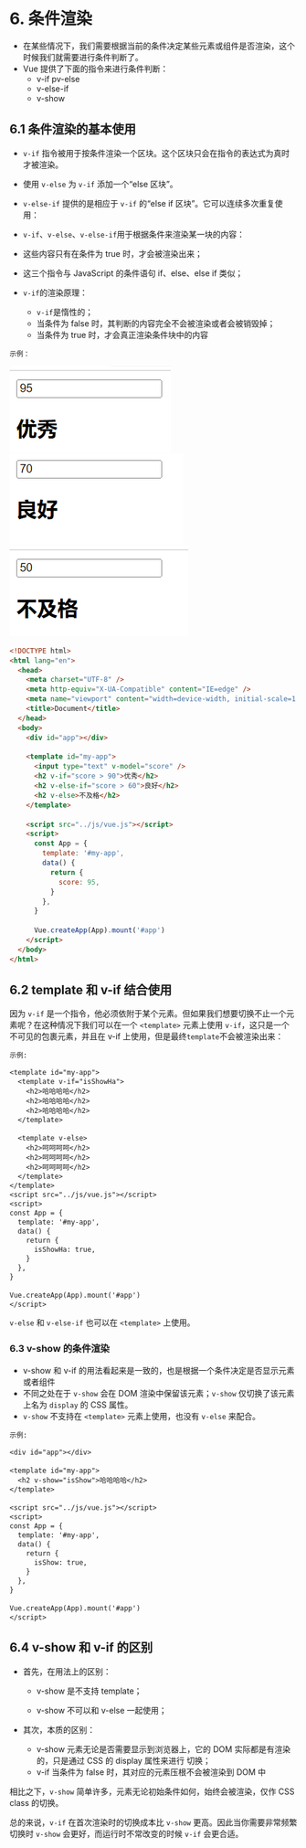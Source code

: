 # 6. 条件渲染

- 在某些情况下，我们需要根据当前的条件决定某些元素或组件是否渲染，这个时候我们就需要进行条件判断了。
- Vue 提供了下面的指令来进行条件判断：
  - v-if pv-else
  - v-else-if
  - v-show

## 6.1 条件渲染的基本使用

- `v-if` 指令被用于按条件渲染一个区块。这个区块只会在指令的表达式为真时才被渲染。

- 使用 `v-else` 为 `v-if` 添加一个“else 区块”。

- `v-else-if` 提供的是相应于 `v-if` 的“else if 区块”。它可以连续多次重复使用：
- `v-if`、`v-else`、`v-else-if`用于根据条件来渲染某一块的内容：
- 这些内容只有在条件为 true 时，才会被渲染出来；
- 这三个指令与 JavaScript 的条件语句 if、else、else if 类似；
- `v-if`的渲染原理：
  - `v-if`是惰性的；
  - 当条件为 false 时，其判断的内容完全不会被渲染或者会被销毁掉；
  - 当条件为 true 时，才会真正渲染条件块中的内容

`示例：`

<img src="../../public/vue/image-20220702204635280.png" alt="image-20220702204635280"  />

<img src="../../public/vue/image-20220702205030136.png" alt="image-20220702205030136"  />

<img src="../../public/vue/image-20220702205059073.png" alt="image-20220702205059073" />

```html
<!DOCTYPE html>
<html lang="en">
  <head>
    <meta charset="UTF-8" />
    <meta http-equiv="X-UA-Compatible" content="IE=edge" />
    <meta name="viewport" content="width=device-width, initial-scale=1.0" />
    <title>Document</title>
  </head>
  <body>
    <div id="app"></div>

    <template id="my-app">
      <input type="text" v-model="score" />
      <h2 v-if="score > 90">优秀</h2>
      <h2 v-else-if="score > 60">良好</h2>
      <h2 v-else>不及格</h2>
    </template>

    <script src="../js/vue.js"></script>
    <script>
      const App = {
        template: '#my-app',
        data() {
          return {
            score: 95,
          }
        },
      }

      Vue.createApp(App).mount('#app')
    </script>
  </body>
</html>
```

## 6.2 template 和 v-if 结合使用

因为 `v-if` 是一个指令，他必须依附于某个元素。但如果我们想要切换不止一个元素呢？在这种情况下我们可以在一个 `<template>` 元素上使用 `v-if`，这只是一个不可见的包裹元素，并且在 v-if 上使用，但是最终`template`不会被渲染出来：

`示例:`

```vue
<template id="my-app">
  <template v-if="isShowHa">
    <h2>哈哈哈哈</h2>
    <h2>哈哈哈哈</h2>
    <h2>哈哈哈哈</h2>
  </template>

  <template v-else>
    <h2>呵呵呵呵</h2>
    <h2>呵呵呵呵</h2>
    <h2>呵呵呵呵</h2>
  </template>
</template>
<script src="../js/vue.js"></script>
<script>
const App = {
  template: '#my-app',
  data() {
    return {
      isShowHa: true,
    }
  },
}

Vue.createApp(App).mount('#app')
</script>
```

`v-else` 和 `v-else-if` 也可以在 `<template>` 上使用。

### 6.3 v-show 的条件渲染

- v-show 和 v-if 的用法看起来是一致的，也是根据一个条件决定是否显示元素或者组件
- 不同之处在于 `v-show` 会在 DOM 渲染中保留该元素；`v-show` 仅切换了该元素上名为 `display` 的 CSS 属性。
- `v-show` 不支持在 `<template>` 元素上使用，也没有 `v-else` 来配合。

`示例:`

```vue
<div id="app"></div>

<template id="my-app">
  <h2 v-show="isShow">哈哈哈哈</h2>
</template>

<script src="../js/vue.js"></script>
<script>
const App = {
  template: '#my-app',
  data() {
    return {
      isShow: true,
    }
  },
}

Vue.createApp(App).mount('#app')
</script>
```

## 6.4 v-show 和 v-if 的区别

- 首先，在用法上的区别：

  - v-show 是不支持 template；

  - v-show 不可以和 v-else 一起使用；

- 其次，本质的区别：
  - v-show 元素无论是否需要显示到浏览器上，它的 DOM 实际都是有渲染的，只是通过 CSS 的 display 属性来进行 切换；
  - v-if 当条件为 false 时，其对应的元素压根不会被渲染到 DOM 中

相比之下，`v-show` 简单许多，元素无论初始条件如何，始终会被渲染，仅作 CSS class 的切换。

总的来说，`v-if` 在首次渲染时的切换成本比 `v-show` 更高。因此当你需要非常频繁切换时 `v-show` 会更好，而运行时不常改变的时候 `v-if` 会更合适。
